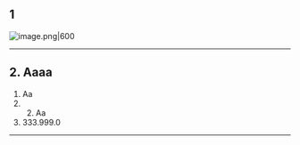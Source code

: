 ## 1 

![image.png|600](https://fig-1321973591.cos.ap-nanjing.myqcloud.com/20250528151923.png)

---
## 2. Aaaa 

1. Aa
2. 2. Aa
3. 333.999.0
---
